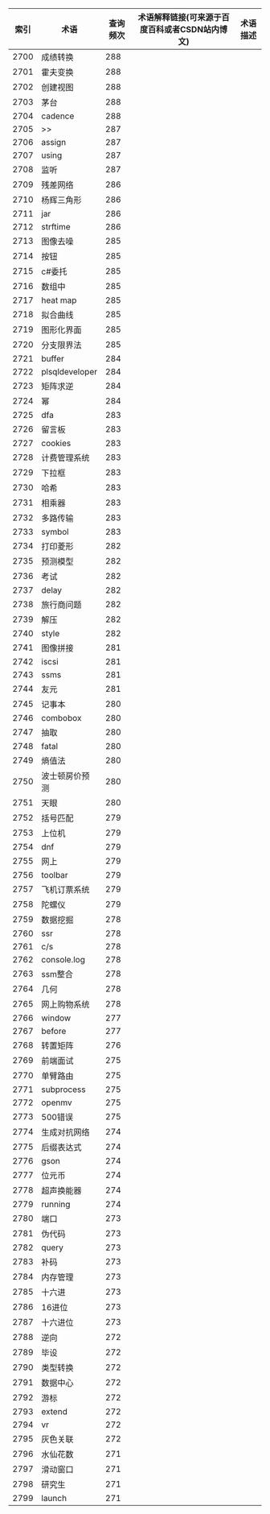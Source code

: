 | 索引   | 术语             | 查询频次 | 术语解释链接(可来源于百度百科或者CSDN站内博文) | 术语描述 |
| ---- | -------------- | ---- | -------------------------- | ---- |
| 2700 | 成绩转换           | 288  |                            |      |
| 2701 | 霍夫变换           | 288  |                            |      |
| 2702 | 创建视图           | 288  |                            |      |
| 2703 | 茅台             | 288  |                            |      |
| 2704 | cadence        | 288  |                            |      |
| 2705 | >>             | 287  |                            |      |
| 2706 | assign         | 287  |                            |      |
| 2707 | using          | 287  |                            |      |
| 2708 | 监听             | 287  |                            |      |
| 2709 | 残差网络           | 286  |                            |      |
| 2710 | 杨辉三角形          | 286  |                            |      |
| 2711 | jar            | 286  |                            |      |
| 2712 | strftime       | 286  |                            |      |
| 2713 | 图像去噪           | 285  |                            |      |
| 2714 | 按钮             | 285  |                            |      |
| 2715 | c#委托           | 285  |                            |      |
| 2716 | 数组中            | 285  |                            |      |
| 2717 | heat map       | 285  |                            |      |
| 2718 | 拟合曲线           | 285  |                            |      |
| 2719 | 图形化界面          | 285  |                            |      |
| 2720 | 分支限界法          | 285  |                            |      |
| 2721 | buffer         | 284  |                            |      |
| 2722 | plsqldeveloper | 284  |                            |      |
| 2723 | 矩阵求逆           | 284  |                            |      |
| 2724 | 幂              | 284  |                            |      |
| 2725 | dfa            | 283  |                            |      |
| 2726 | 留言板            | 283  |                            |      |
| 2727 | cookies        | 283  |                            |      |
| 2728 | 计费管理系统         | 283  |                            |      |
| 2729 | 下拉框            | 283  |                            |      |
| 2730 | 哈希             | 283  |                            |      |
| 2731 | 相乘器            | 283  |                            |      |
| 2732 | 多路传输           | 283  |                            |      |
| 2733 | symbol         | 283  |                            |      |
| 2734 | 打印菱形           | 282  |                            |      |
| 2735 | 预测模型           | 282  |                            |      |
| 2736 | 考试             | 282  |                            |      |
| 2737 | delay          | 282  |                            |      |
| 2738 | 旅行商问题          | 282  |                            |      |
| 2739 | 解压             | 282  |                            |      |
| 2740 | style          | 282  |                            |      |
| 2741 | 图像拼接           | 281  |                            |      |
| 2742 | iscsi          | 281  |                            |      |
| 2743 | ssms           | 281  |                            |      |
| 2744 | 友元             | 281  |                            |      |
| 2745 | 记事本            | 280  |                            |      |
| 2746 | combobox       | 280  |                            |      |
| 2747 | 抽取             | 280  |                            |      |
| 2748 | fatal          | 280  |                            |      |
| 2749 | 熵值法            | 280  |                            |      |
| 2750 | 波士顿房价预测        | 280  |                            |      |
| 2751 | 天眼             | 280  |                            |      |
| 2752 | 括号匹配           | 279  |                            |      |
| 2753 | 上位机            | 279  |                            |      |
| 2754 | dnf            | 279  |                            |      |
| 2755 | 网上             | 279  |                            |      |
| 2756 | toolbar        | 279  |                            |      |
| 2757 | 飞机订票系统         | 279  |                            |      |
| 2758 | 陀螺仪            | 279  |                            |      |
| 2759 | 数据挖掘           | 278  |                            |      |
| 2760 | ssr            | 278  |                            |      |
| 2761 | c/s            | 278  |                            |      |
| 2762 | console.log    | 278  |                            |      |
| 2763 | ssm整合          | 278  |                            |      |
| 2764 | 几何             | 278  |                            |      |
| 2765 | 网上购物系统         | 278  |                            |      |
| 2766 | window         | 277  |                            |      |
| 2767 | before         | 277  |                            |      |
| 2768 | 转置矩阵           | 276  |                            |      |
| 2769 | 前端面试           | 275  |                            |      |
| 2770 | 单臂路由           | 275  |                            |      |
| 2771 | subprocess     | 275  |                            |      |
| 2772 | openmv         | 275  |                            |      |
| 2773 | 500错误          | 275  |                            |      |
| 2774 | 生成对抗网络         | 274  |                            |      |
| 2775 | 后缀表达式          | 274  |                            |      |
| 2776 | gson           | 274  |                            |      |
| 2777 | 位元币            | 274  |                            |      |
| 2778 | 超声换能器          | 274  |                            |      |
| 2779 | running        | 274  |                            |      |
| 2780 | 端口             | 273  |                            |      |
| 2781 | 伪代码            | 273  |                            |      |
| 2782 | query          | 273  |                            |      |
| 2783 | 补码             | 273  |                            |      |
| 2784 | 内存管理           | 273  |                            |      |
| 2785 | 十六进            | 273  |                            |      |
| 2786 | 16进位           | 273  |                            |      |
| 2787 | 十六进位           | 273  |                            |      |
| 2788 | 逆向             | 272  |                            |      |
| 2789 | 毕设             | 272  |                            |      |
| 2790 | 类型转换           | 272  |                            |      |
| 2791 | 数据中心           | 272  |                            |      |
| 2792 | 游标             | 272  |                            |      |
| 2793 | extend         | 272  |                            |      |
| 2794 | vr             | 272  |                            |      |
| 2795 | 灰色关联           | 272  |                            |      |
| 2796 | 水仙花数           | 271  |                            |      |
| 2797 | 滑动窗口           | 271  |                            |      |
| 2798 | 研究生            | 271  |                            |      |
| 2799 | launch         | 271  |                            |      |
